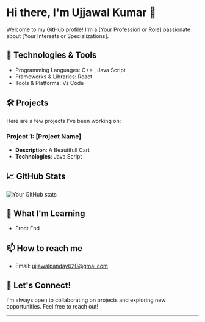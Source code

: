 # Hi there, I'm Ujjawal Kumar 👋

Welcome to my GitHub profile! I'm a [Your Profession or Role] passionate about [Your Interests or Specializations].

## 🔧 Technologies & Tools
- Programming Languages: C++ , Java Script
- Frameworks & Libraries: React
- Tools & Platforms: Vs Code 

## 🛠️ Projects
Here are a few projects I've been working on:

### Project 1: [Project Name]
- **Description**: A Beautifull Cart
- **Technologies**: Java Script

## 📈 GitHub Stats
![Your GitHub stats](https://github-readme-stats.vercel.app/api?username=yourusername&show_icons=true&theme=radical)

## 🌱 What I'm Learning
- Front End

## 📫 How to reach me
- Email: ujjawalpanday620@gmai.com

## 🤝 Let's Connect!
I'm always open to collaborating on projects and exploring new opportunities. Feel free to reach out!

---


